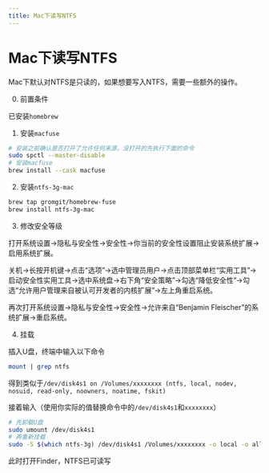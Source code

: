 ```yaml
---
title: Mac下读写NTFS
---
```


# Mac下读写NTFS

Mac下默认对NTFS是只读的，如果想要写入NTFS，需要一些额外的操作。

0. 前置条件

已安装`homebrew`

1. 安装`macfuse`

```sh
# 安装之前确认是否打开了允许任何来源，没打开的先执行下面的命令
sudo spctl --master-disable
# 安装macfuse
brew install --cask macfuse
```

2. 安装`ntfs-3g-mac`

```sh
brew tap gromgit/homebrew-fuse
brew install ntfs-3g-mac
```

3. 修改安全等级

打开系统设置->隐私与安全性->安全性->你当前的安全性设置阻止安装系统扩展->启用系统扩展。

关机->长按开机键->点击“选项”->选中管理员用户->点击顶部菜单栏“实用工具”->启动安全性实用工具->选中系统盘->右下角“安全策略”->勾选“降低安全性”->勾选“允许用户管理来自被认可开发者的内核扩展”->左上角重启系统。

再次打开系统设置->隐私与安全性->安全性->允许来自“Benjamin Fleischer”的系统扩展->重启系统。

4. 挂载

插入U盘，终端中输入以下命令

```sh
mount | grep ntfs
```

得到类似于`/dev/disk4s1 on /Volumes/xxxxxxxx (ntfs, local, nodev, nosuid, read-only, noowners, noatime, fskit)`

接着输入（使用你实际的值替换命令中的`/dev/disk4s1`和`xxxxxxxx`）

```sh
# 先卸载U盘
sudo umount /dev/disk4s1
# 再重新挂载
sudo -S $(which ntfs-3g) /dev/disk4s1 /Volumes/xxxxxxxx -o local -o allow_other -o auto_xattr -o volname=xxxxxxxx
```

此时打开Finder，NTFS已可读写